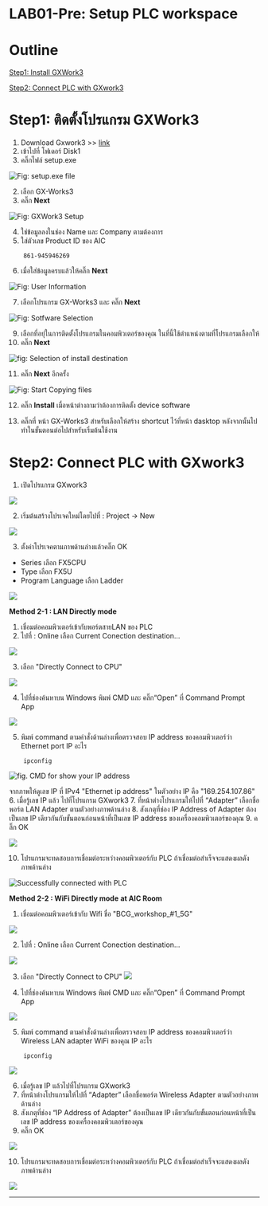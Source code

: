 # LAB01-Pre: Setup PLC workspace 

# **Outline**

[Step1: Install GXWork3](https://github.com/Advance-Innovation-Centre-AIC/IIoT_Training_course/tree/main/IoT_PLC/LAB01_Pre_Setup#step-1-%E0%B8%95%E0%B8%B4%E0%B8%94%E0%B8%95%E0%B8%B1%E0%B9%89%E0%B8%87%E0%B9%82%E0%B8%9B%E0%B8%A3%E0%B9%81%E0%B8%81%E0%B8%A3%E0%B8%A1-gx-work3)

[Step2: Connect PLC with GXwork3](https://github.com/Advance-Innovation-Centre-AIC/IIoT_Training_course/tree/main/IoT_PLC/LAB01_Pre_Setup#step-1-%E0%B8%95%E0%B8%B4%E0%B8%94%E0%B8%95%E0%B8%B1%E0%B9%89%E0%B8%87%E0%B9%82%E0%B8%9B%E0%B8%A3%E0%B9%81%E0%B8%81%E0%B8%A3%E0%B8%A1-gx-work3) 


# **Step1: ติดตั้งโปรแกรม GXWork3**
1. Download Gxwork3 >> [link](https://drive.google.com/file/d/1olgX69E1S-ZEzhd0WcJog4AseTfC6inn/view?usp=share_link)
2. เข้าไปที่ โฟเดอร์ Disk1 
3. คลิ๊กไฟล์  setup.exe


![Fig: setup.exe file](https://github.com/Advance-Innovation-Centre-AIC/IIoT_Training_course/tree/main/IoT_PLC/pictures/s_1E2F6E44CDC583AF61E8EF2E284ED2600A5427B68F401AE7B32CFF12E3C7F5E9_1674795170195_image.png)



2. เลือก GX-Works3
3. คลิ๊ก  **Next**


![Fig: GXWork3 Setup](ttps://github.com/Advance-Innovation-Centre-AIC/IIoT_Training_course/tree/main/IoT_PLC/pictures/s_1E2F6E44CDC583AF61E8EF2E284ED2600A5427B68F401AE7B32CFF12E3C7F5E9_1674801486203_Screenshot+2023-01-27+133459.png)



4. ใช่ข้อมูลลงในช่อง Name และ Company ตามต้องการ 
5. ใส่ตัวเลข Product ID ของ AIC 

```
    861-945946269
```

6. เมื่อใส่ข้อมูลครบแล้วให้คลิ๊ก  **Next**


![Fig: User Information](https://paper-attachments.dropboxusercontent.com/s_1E2F6E44CDC583AF61E8EF2E284ED2600A5427B68F401AE7B32CFF12E3C7F5E9_1674802206071_Screenshot+2023-01-27+134840.png)



7. เลือกโปรแกรม GX-Works3 และ คลิ๊ก  **Next**


![Fig: Sotfware Selection](https://paper-attachments.dropboxusercontent.com/s_1E2F6E44CDC583AF61E8EF2E284ED2600A5427B68F401AE7B32CFF12E3C7F5E9_1674802297581_Screenshot+2023-01-27+135111.png)



9. เลือกที่อยุ่ในการติดตั้งโปรแกรมในคอมพิวเตอร์ของคุณ ในที่นี้ใช้ตำแหน่งตามที่โปรแกรมเลือกให้ 
10. คลิ๊ก **Next** 



![fig: Selection of install destination](https://paper-attachments.dropboxusercontent.com/s_1E2F6E44CDC583AF61E8EF2E284ED2600A5427B68F401AE7B32CFF12E3C7F5E9_1674805473177_Screenshot+2023-01-27+144322.png)




11. คลิ๊ก **Next**  อีกครั้ง



![Fig: Start Copying files](https://paper-attachments.dropboxusercontent.com/s_1E2F6E44CDC583AF61E8EF2E284ED2600A5427B68F401AE7B32CFF12E3C7F5E9_1674803593162_Screenshot+2023-01-27+141139.png)



12. คลิ๊ก **Install** เมื่อหน้าต่างถามว่าต้องการติดตั้ง device software


13. คลิ๊กที่ หน้า GX-Works3 สำหรับเลือกให้สร้าง shortcut ไว้ที่หน้า dasktop หลังจากนั้นไปทำในขั้นตอนต่อไปสำหรับเริ่มต้นใช้งาน


# **Step2: Connect PLC with GXwork3**


1. เปิดโปรแกรม GXwork3
 
![](https://paper-attachments.dropbox.com/s_59625FBBC4D73C463D1FB0003439581FBA2A663DC1848F5B37B56CC9CCE0BB52_1655634627188_image.png)


2. เริ่มต้นสร้างโปรเจคใหม่โดยไปที่ : Project → New


![](https://paper-attachments.dropbox.com/s_59625FBBC4D73C463D1FB0003439581FBA2A663DC1848F5B37B56CC9CCE0BB52_1655634610270_image.png)


3. ตั้งค่าโปรเจคตามภาพด้านล่างแล้วคลิ๊ก OK
- Series เลือก FX5CPU
- Type เลือก FX5U
- Program Language เลือก Ladder


![](https://paper-attachments.dropbox.com/s_59625FBBC4D73C463D1FB0003439581FBA2A663DC1848F5B37B56CC9CCE0BB52_1655634699042_image.png)


**Method 2-1 : LAN Directly mode** 

1. เชื่อมต่อคอมพิวเตอร์เข้ากับพอร์ตสายLAN ของ PLC 
2. ไปที่ : Online เลือก Current Conection destination…


![](https://paper-attachments.dropbox.com/s_59625FBBC4D73C463D1FB0003439581FBA2A663DC1848F5B37B56CC9CCE0BB52_1655635299089_image.png)



3. เลือก "Directly Connect to CPU"

![](https://paper-attachments.dropbox.com/s_59625FBBC4D73C463D1FB0003439581FBA2A663DC1848F5B37B56CC9CCE0BB52_1655635665693_image.png)

4. ไปที่ช่องค้นหาบน Windows พิมพ์ CMD และ คลิ๊ก“Open” ที่ Command Prompt App


![](https://paper-attachments.dropbox.com/s_1E2F6E44CDC583AF61E8EF2E284ED2600A5427B68F401AE7B32CFF12E3C7F5E9_1663314177597_Screenshot+9_16_2022+2_38_57+PM.png)



 5. พิมพ์ command ตามคำสั่งด้านล่างเพื่อตรวจสอบ IP address ของคอมพิวเตอร์ว่า Ethernet port IP อะไร 

```
    ipconfig
```

![fig. CMD for show your IP address](https://paper-attachments.dropbox.com/s_59625FBBC4D73C463D1FB0003439581FBA2A663DC1848F5B37B56CC9CCE0BB52_1655637259851_image.png)


จากภาพให้ดูเลข IP ที่ IPv4  "Ethernet ip address" ในตัวอย่าง IP คือ "169.254.107.86"
6. เมื่อรู้เลข IP แล้ว ไปที่โปรแกรม GXwork3 
7. ที่หน้าต่างโปรแกรมให้ไปที่ “Adapter” เลือกชื่อพอร์ต LAN Adapter ตามตัวอย่างภาพด้านล่าง
8. สังเกตุที่ช่อง IP Address of Adapter ต้องเป็นเลข IP เดียวกันกับขั้นตอนก่อนหน้าที่เป็นเลข IP address ของเครื่องคอมพิวเตอร์ของคุณ
9. คลิ๊ก OK


![](https://paper-attachments.dropbox.com/s_59625FBBC4D73C463D1FB0003439581FBA2A663DC1848F5B37B56CC9CCE0BB52_1655637436520_image.png)



10. โปรแกรมจะทดสอบการเชื่อมต่อระหว่างคอมพิวเตอร์กับ PLC ถ้าเชื่อมต่อสำเร็จจะแสดงผลดังภาพด้านล่าง


![Successfully connected with PLC](https://paper-attachments.dropbox.com/s_59625FBBC4D73C463D1FB0003439581FBA2A663DC1848F5B37B56CC9CCE0BB52_1655637683678_image.png)


**Method 2-2 : WiFi Directly mode** **at AIC Room**

1. เชื่อมต่อคอมพิวเตอร์เข้ากับ Wifi ชื่อ "BCG_workshop_#1_5G" 

![](https://paper-attachments.dropbox.com/s_59625FBBC4D73C463D1FB0003439581FBA2A663DC1848F5B37B56CC9CCE0BB52_1655640750094_image.png)




2. ไปที่ : Online เลือก Current Conection destination…


![](https://paper-attachments.dropbox.com/s_59625FBBC4D73C463D1FB0003439581FBA2A663DC1848F5B37B56CC9CCE0BB52_1655635299089_image.png)



3. เลือก "Directly Connect to CPU"
![](https://paper-attachments.dropbox.com/s_59625FBBC4D73C463D1FB0003439581FBA2A663DC1848F5B37B56CC9CCE0BB52_1655635665693_image.png)

4. ไปที่ช่องค้นหาบน Windows พิมพ์ CMD และ คลิ๊ก“Open” ที่ Command Prompt App


![](https://paper-attachments.dropbox.com/s_1E2F6E44CDC583AF61E8EF2E284ED2600A5427B68F401AE7B32CFF12E3C7F5E9_1663314177597_Screenshot+9_16_2022+2_38_57+PM.png)


 5. พิมพ์ command ตามคำสั่งด้านล่างเพื่อตรวจสอบ IP address ของคอมพิวเตอร์ว่า Wireless LAN adapter WiFi ของคุณ IP อะไร 

```
    ipconfig
```

![](https://paper-attachments.dropbox.com/s_59625FBBC4D73C463D1FB0003439581FBA2A663DC1848F5B37B56CC9CCE0BB52_1655640965798_image.png)


6. เมื่อรู้เลข IP แล้วไปที่โปรแกรม GXwork3 
7. ที่หน้าต่างโปรแกรมให้ไปที่ “Adapter” เลือกชื่อพอร์ต Wireless Adapter ตามตัวอย่างภาพด้านล่าง
8. สังเกตุที่ช่อง “IP Address of Adapter” ต้องเป็นเลข IP เดียวกันกับขั้นตอนก่อนหน้าที่เป็นเลข IP address ของเครื่องคอมพิวเตอร์ของคุณ
9. คลิ๊ก OK


![](https://paper-attachments.dropbox.com/s_59625FBBC4D73C463D1FB0003439581FBA2A663DC1848F5B37B56CC9CCE0BB52_1655641092087_image.png)



10. โปรแกรมจะทดสอบการเชื่อมต่อระหว่างคอมพิวเตอร์กับ PLC ถ้าเชื่อมต่อสำเร็จจะแสดงผลดังภาพด้านล่าง


![](https://paper-attachments.dropbox.com/s_59625FBBC4D73C463D1FB0003439581FBA2A663DC1848F5B37B56CC9CCE0BB52_1655641116316_image.png)

----------

